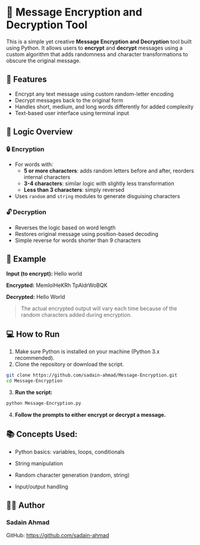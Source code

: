 # 🔐 Message Encryption and Decryption Tool

This is a simple yet creative **Message Encryption and Decryption** tool built using Python. It allows users to **encrypt** and **decrypt** messages using a custom algorithm that adds randomness and character transformations to obscure the original message.

## 📌 Features

- Encrypt any text message using custom random-letter encoding
- Decrypt messages back to the original form
- Handles short, medium, and long words differently for added complexity
- Text-based user interface using terminal input

## 🧠 Logic Overview

### 🔒 Encryption
- For words with:
  - **5 or more characters**: adds random letters before and after, reorders internal characters
  - **3-4 characters**: similar logic with slightly less transformation
  - **Less than 3 characters**: simply reversed
- Uses `random` and `string` modules to generate disguising characters

### 🔓 Decryption
- Reverses the logic based on word length
- Restores original message using position-based decoding
- Simple reverse for words shorter than 9 characters

## 🧪 Example

**Input (to encrypt):**
Hello world

**Encrypted:**
MemlolHeKRh TpAldrWoBQK

**Decrypted:**
Hello World

> The actual encrypted output will vary each time because of the random characters added during encryption.

## 💻 How to Run

1. Make sure Python is installed on your machine (Python 3.x recommended).
2. Clone the repository or download the script.

```bash
git clone https://github.com/sadain-ahmad/Message-Encryption.git
cd Message-Encryption
```
3. **Run the script:**
```bash
python Message-Encryption.py
```

4. **Follow the prompts to either encrypt or decrypt a message.**

## 📚 Concepts Used:
- Python basics: variables, loops, conditionals

- String manipulation

- Random character generation (random, string)

- Input/output handling

## 👨‍💻 Author
### Sadain Ahmad
GitHub: https://github.com/sadain-ahmad